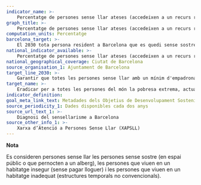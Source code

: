 ```yaml
---
indicator_name: >-
    Percentatge de persones sense llar ateses (accedeixen a un recurs residencial públic, temporal o amb recolzament sostingut)
graph_title: >-
    Percentatge de persones sense llar ateses (accedeixen a un recurs residencial públic, temporal o amb recolzament sostingut)
computation_units: Percentatge
barcelona_target: >-
    El 2030 tota persona resident a Barcelona que es quedi sense sostre tindrà un llit on dormir i un plat a taula, i el nombre de persones sense llar es reduirà fortament
national_indicator_available: >-
    Percentatge de persones sense llar ateses (accedeixen a un recurs residencial públic, temporal o amb recolzament sostingut)
national_geographical_coverage: Ciutat de Barcelona
source_organisation_1: Ajuntament de Barcelona
target_line_2030: >-
    Garantir que totes les persones sense llar amb un mínim d'empadronament a la ciutat siguin ateses per la Xarxa d’Atenció a Persones Sense Llar (XAPSLL)
target_name: >-
    Eradicar per a totes les persones del món la pobresa extrema, actualment mesurada per un ingrés per persona inferior a 1,25 $ EUA al dia.
indicator_definition:
goal_meta_link_text: Metadades dels Objetius de Desenvolupament Sostenible de les Nacions Unides (pdf 894kB)
source_periodicity_1: Dades disponibles cada dos anys
source_url_text_1: >-
    Diagnosi del sensellarisme a Barcelona 
source_other_info_1: >-
    Xarxa d’Atenció a Persones Sense Llar (XAPSLL)
---
```

**Nota**

Es consideren persones sense llar les persones sense sostre (en espai públic o que pernocten a un alberg), les persones que viuen en un habitatge insegur (sense pagar lloguer) i les persones que viuen en un habitatge inadequat (estructures temporals no convencionals).

